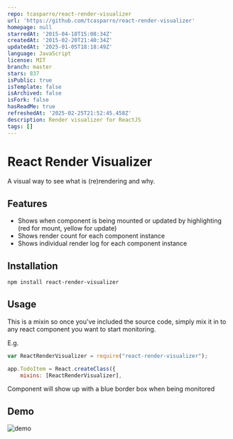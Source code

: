 ```yaml
---
repo: tcasparro/react-render-visualizer
url: 'https://github.com/tcasparro/react-render-visualizer'
homepage: null
starredAt: '2015-04-18T15:08:34Z'
createdAt: '2015-02-20T21:40:34Z'
updatedAt: '2025-01-05T18:18:49Z'
language: JavaScript
license: MIT
branch: master
stars: 837
isPublic: true
isTemplate: false
isArchived: false
isFork: false
hasReadMe: true
refreshedAt: '2025-02-25T21:52:45.458Z'
description: Render visualizer for ReactJS
tags: []
---
```


React Render Visualizer
============
A visual way to see what is (re)rendering and why.  

Features
--------
- Shows when component is being mounted or updated by highlighting (red for mount, yellow for update)
- Shows render count for each component instance
- Shows individual render log for each component instance

Installation
------------

```sh
npm install react-render-visualizer
```

Usage
-----
This is a mixin so once you've included the source code, simply mix it in to any react component you want to start monitoring.

E.g.
```js
var ReactRenderVisualizer = require("react-render-visualizer");

app.TodoItem = React.createClass({
    mixins: [ReactRenderVisualizer],
```
Component will show up with a blue border box when being monitored


Demo
----
![demo](https://cloud.githubusercontent.com/assets/3999910/6566152/ba047a42-c673-11e4-9833-1e78de51abc1.gif)
